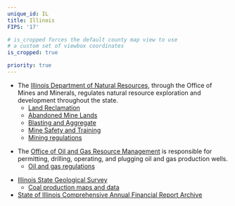 ```yaml
---
unique_id: IL
title: Illinois
FIPS: '17'

# is_cropped forces the default county map view to use
# a custom set of viewbox coordinates
is_cropped: true

priority: true
---
```

* The [Illinois Department of Natural Resources](http://www.dnr.illinois.gov/Pages/default.aspx), through the Office of Mines and Minerals, regulates natural resource exploration and development throughout the state.
  + [Land Reclamation](http://www.dnr.illinois.gov/mines/LRD/Pages/default.aspx)
  + [Abandoned Mine Lands](http://www.dnr.illinois.gov/mines/AML/Pages/default.aspx)
  + [Blasting and Aggregate](http://www.dnr.illinois.gov/mines/EAD/Pages/default.aspx)
  + [Mine Safety and Training](http://www.dnr.illinois.gov/mines/MinesafetyTraining/Pages/default.aspx)
  + [Mining regulations](http://www.dnr.illinois.gov/mines/Pages/RegulationsandPublications.aspx)
- The [Office of Oil and Gas Resource Management](http://www.dnr.illinois.gov/OilandGas/Pages/default.aspx) is responsible for permitting, drilling, operating, and plugging oil and gas production wells.
  - [Oil and gas regulations](http://www.dnr.illinois.gov/OilandGas/Pages/ProgramsandRegulations.aspx)
* [Illinois State Geological Survey](http://isgs.illinois.edu/)
  - [Coal production maps and data](http://isgs.illinois.edu/research/coal/maps)
* [State of Illinois Comprehensive Annual Financial Report Archive](http://www.ioc.state.il.us/index.cfm/resources/reports/cafr/)
